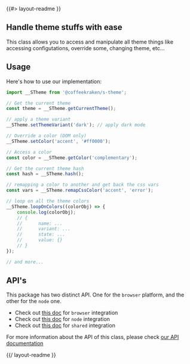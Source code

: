 <!-- 
/**
 * @name            README
 * @namespace       doc
 * @type            Markdown
 * @platform        md
 * @status          stable
 * @menu            Documentation           /doc/readme
 *
 * @since           2.0.0
 * @author    Olivier Bossel <olivier.bossel@gmail.com> (https://olivierbossel.com)
 */
-->

{{#> layout-readme }}

## Handle theme stuffs with ease

This class allows you to access and manipulate all theme things like accessing configutations, override some, changing theme, etc...

## Usage

Here's how to use our implementation:

```js
import __STheme from '@coffeekraken/s-theme';

// Get the current theme
const theme = __STheme.getCurrentTheme();

// apply a theme variant
__STheme.setThemeVariant('dark'); // apply dark mode

// Override a color (DOM only)
__STheme.setColor('accent', '#ff0000');

// Access a color
const color = __STheme.getColor('complementary');

// Get the current theme hash
const hash = __STheme.hash();

// remapping a color to another and get back the css vars
const vars = __STheme.remapCssColor('accent', 'error');

// loop on all the theme colors
__STheme.loopOnColors((colorObj) => {
    console.log(colorObj);
    // {
    //      name: ...
    //      variant: ...
    //      state: ...
    //      value: {}
    // }
});

// and more...
```

## API's

This package has two distinct API. One for the `browser` platform, and the other for the `node` one.

- Check out [this doc](/api/@coffeekraken.s-theme.js.STheme) for `browser` integration
- Check out [this doc](/api/@coffeekraken.s-theme.node.STheme) for `node` integration
- Check out [this doc](/api/@coffeekraken.s-theme.shared.SThemeBase) for `shared` integration

For more information about the API of this class, please check [our API documentation](/api/@coffeekraken.s-component-utils.js.SComponentUtils)

{{/ layout-readme }}